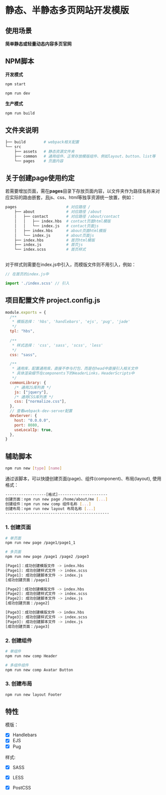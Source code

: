 # 静态、半静态多页网站开发模版

## 使用场景
**简单静态或轻量动态内容多页官网**

## NPM脚本
**开发模式**
```bash
npm start
```
```bash
npm run dev
```

**生产模式**
```bash
npm run build
```

## 文件夹说明
```bash
├── build        # webpack相关配置
└── src         
    ├── assets   # 静态资源文件夹
    ├── common   # 通用组件、正常存放模版组件、例如layout、button、list等
    └── pages    # 页面内容
```

## 关于创建page使用约定
若需要增加页面，需在**pages**目录下存放页面内容，以文件夹作为路径名称来对应实际的路由嵌套，且js、css、html等独享资源统一放置，例如：
```bash
pages                      # 对应路径 /
    ├── about              # 对应路径 /about
    │   ├── contact        # 对应路径 /about/contact
    │   │   ├── index.hbs  # contact页面html模版
    │   │   └── index.js   # contact页面js
    │   ├── index.hbs      # about页面html模版
    │   └── index.js       # about页面js
    ├── index.hbs          # 首页html模版
    ├── index.js           # 首页js
    └── index.scss         # 首页样式
                            
```

对于样式则需要在index.js中引入，而模版文件则不用引入，例如：

```js
// 在首页的index.js中

import './index.scss' // 引入

```

## 项目配置文件 project.config.js
```js
module.exports = {
  /**
   * 模版选择： 'hbs', 'handlebars', 'ejs', 'pug', 'jade'
   */
  tpl: "hbs",
  
  /**
   * 样式选择： 'css', 'sass', 'scss', 'less'
   */
  css: "sass",

  /**
   * 通用库，配置通用库，直接不参与打包、而是在head中直接引入相关文件
   * 具体渲染细节在components下的HeaderLinks，HeaderScripts中
   */
  commonLibrary: {
    /* 通用JS库列表 */
    js: ["jquery"],
    /* 通用CSS库列表 */
    css: ["normalize.css"],
  },
  // 查看webpack-dev-server配置
  devServer: {
    host: "0.0.0.0",
    port: 8080,
    useLocalIp: true,
  },
}
```

## 辅助脚本
```bash
npm run new [type] [name]
```
通过该脚本，可以快捷创建页面(page)、组件(component)、布局(layout), 使用格式：
```bash
------------------[格式]----------------------
创建页面：npm run new page /home/about/me [...]
创建组件：npm run new comp 组件名称 [...]
创建布局：npm run new layout 布局名称 [...]
----------------------------------------------
```

### 1. 创建页面
```bash
# 单页面
npm run new page /page1/page1_1
```

```bash
# 多页面
npm run new page /page1 /page2 /page3
```

```bash
[Page1]：成功创建模版文件 -> index.hbs
[Page1]: 成功创建样式文件 -> index.scss
[Page1]: 成功创建脚本文件 -> index.js
[成功创建页面：/page1]

[Page2]：成功创建模版文件 -> index.hbs
[Page2]: 成功创建样式文件 -> index.scss
[Page2]: 成功创建脚本文件 -> index.js
[成功创建页面：/page2]

[Page3]：成功创建模版文件 -> index.hbs
[Page3]: 成功创建样式文件 -> index.scss
[Page3]: 成功创建脚本文件 -> index.js
[成功创建页面：/page3]

```

### 2. 创建组件
```bash
# 单组件
npm run new comp Header
```

```bash
# 多组件组件
npm run new comp Avatar Button
```

### 3. 创建布局
```bash
npm run new layout Footer
```

## 特性

模版：

- [x] Handlebars
- [x] EJS
- [x] Pug

样式:

- [x] SASS
- [x] LESS
- [x] PostCSS

